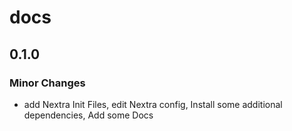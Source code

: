 # docs

## 0.1.0

### Minor Changes

- add Nextra Init Files, edit Nextra config, Install some additional dependencies, Add some Docs
